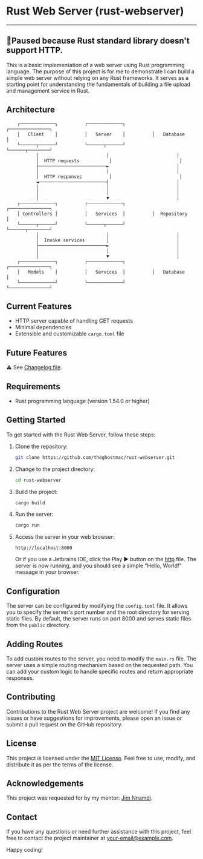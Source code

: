 # Rust Web Server (rust-webserver)
---
🚩Paused because Rust standard library doesn't support HTTP.
---
This is a basic implementation of a web server using Rust programming language. 
The purpose of this project is for me to demonstrate I can build a simple web 
server without relying on any Rust frameworks. 
It serves as a starting point for understanding the fundamentals 
of building a file upload and management service in Rust.

## Architecture

        ┌─────────────┐          ┌─────────────┐          ┌───────────────┐
        │   Client    │          │   Server    │          │   Database    │
        └──────┬──────┘          └──────┬──────┘          └──────┬────────┘
               │                         │                         │
               │  HTTP requests           │                         │
               ├─────────────────────────►                         │
               │                         │                         │
               │  HTTP responses          │                         │
               ◄─────────────────────────┤                         │
               │                         │                         │
               │                         │                         │
               │                         ▼                         │
        ┌─────────────┐          ┌─────────────┐          ┌───────────────┐
        │ Controllers │          │   Services  │          │  Repository   │
        └──────┬──────┘          └──────┬──────┘          └──────┬────────┘
               │                         │                         │
               │  Invoke services        │                         │
               ├─────────────────────────►                         │
               │                         │                         │
               │                         ▼                         │
        ┌─────────────┐          ┌─────────────┐          ┌───────────────┐
        │   Models    │          │   Services  │          │   Database    │
        └─────────────┘          └─────────────┘          └───────────────┘


## Current Features

- HTTP server capable of handling GET requests
- Minimal dependencies
- Extensible and customizable `cargo.toml` file

## Future Features
⚠️ See [Changelog file](CHANGELOG.md).

## Requirements

- Rust programming language (version 1.54.0 or higher)

## Getting Started

To get started with the Rust Web Server, follow these steps:

1. Clone the repository:

   ```bash
   git clone https://github.com/theghostmac/rust-webserver.git
   ```

2. Change to the project directory:

   ```bash
   cd rust-webserver
   ```

3. Build the project:

   ```bash
   cargo build
   ```

4. Run the server:

   ```bash
   cargo run
   ```

5. Access the server in your web browser:

   ```
   http://localhost:8000
   ```
   Or if you use a Jetbrains IDE, click the Play ▶️ button on the [http](check.http) file.
   The server is now running, and you should see a simple "Hello, World!" message in your browser.

## Configuration

The server can be configured by modifying the `config.toml` file. It allows you to specify the server's port number and the root directory for serving static files. By default, the server runs on port 8000 and serves static files from the `public` directory.

## Adding Routes

To add custom routes to the server, you need to modify the `main.rs` file. The server uses a simple routing mechanism based on the requested path. You can add your custom logic to handle specific routes and return appropriate responses.

## Contributing

Contributions to the Rust Web Server project are welcome! 
If you find any issues or have suggestions for improvements, 
please open an issue or submit a pull request on the GitHub repository.

## License

This project is licensed under the [MIT License](LICENSE). Feel free to use, modify, and distribute it as per the terms of the license.

## Acknowledgements

This project was requested for by my mentor: [Jim Nnamdi](https://github.com/jim-nnamdi).

## Contact

If you have any questions or need further assistance with this project, feel free to contact the project maintainer at [your-email@example.com](mailto:your-email@example.com).

Happy coding!